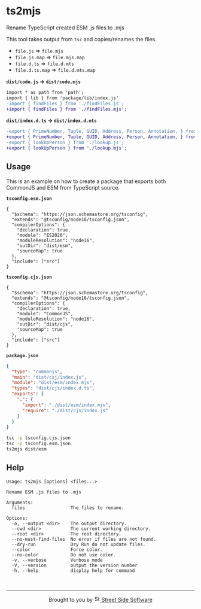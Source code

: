# ts2mjs

Rename TypeScript created ESM .js files to .mjs

This tool takes output from `tsc` and copies/renames the files.

- `file.js` => `file.mjs`
- `file.js.map` => `file.mjs.map`
- `file.d.ts` => `file.d.mts`
- `file.d.ts.map` => `file.d.mts.map`

**`dist/code.js` -> `dist/code.mjs`**

```diff
import * as path from 'path';
import { lib } from 'package/lib/index.js'
-import { findFiles } from './findFiles.js';
+import { findFiles } from './findFiles.mjs';
```

**`dist/index.d.ts` -> `dist/index.d.mts`**

```diff
-export { PrimeNumber, Tuple, GUID, Address, Person, Annotation, } from './types.js';
+export { PrimeNumber, Tuple, GUID, Address, Person, Annotation, } from './types.mjs';
-export { lookUpPerson } from './lookup.js';
+export { lookUpPerson } from './lookup.mjs';
```

## Usage

This is an example on how to create a package that exports both CommonJS and ESM from TypeScript source.

**`tsconfig.esm.json`**

```jsonc
{
  "$schema": "https://json.schemastore.org/tsconfig",
  "extends": "@tsconfig/node16/tsconfig.json",
  "compilerOptions": {
    "declaration": true,
    "module": "ES2020",
    "moduleResolution": "node16",
    "outDir": "dist/esm",
    "sourceMap": true
  },
  "include": ["src"]
}
```

**`tsconfig.cjs.json`**

```jsonc
{
  "$schema": "https://json.schemastore.org/tsconfig",
  "extends": "@tsconfig/node16/tsconfig.json",
  "compilerOptions": {
    "declaration": true,
    "module": "CommonJS",
    "moduleResolution": "node16",
    "outDir": "dist/cjs",
    "sourceMap": true
  },
  "include": ["src"]
}
```

**`package.json`**

```json
{
  "type": "commonjs",
  "main": "dist/csj/index.js",
  "module": "dist/esm/index.mjs",
  "types": "dist/cjs/index.d.ts",
  "exports": {
    ".": {
      "import": "./dist/esm/index.mjs",
      "require": "./dist/cjs/index.js"
    }
  }
}
```

```sh
tsc -p tsconfig.cjs.json
tsc -p tsconfig.esm.json
ts2mjs dist/esm
```

## Help

<!--- @@inject: static/help.txt --->

```
Usage: ts2mjs [options] <files...>

Rename ESM .js files to .mjs

Arguments:
  files                 The files to rename.

Options:
  -o, --output <dir>    The output directory.
  --cwd <dir>           The current working directory.
  --root <dir>          The root directory.
  --no-must-find-files  No error if files are not found.
  --dry-run             Dry Run do not update files.
  --color               Force color.
  --no-color            Do not use color.
  -v, --verbose         Verbose mode
  -V, --version         output the version number
  -h, --help            display help for command
```

<!--- @@inject-end: static/help.txt --->

<!--- @@inject: https://raw.githubusercontent.com/streetsidesoftware/cspell/main/static/footer.md --->

<br/>

---

<p align="center">
Brought to you by <a href="https://streetsidesoftware.com" title="Street Side Software">
<img width="16" alt="Street Side Software Logo" src="https://i.imgur.com/CyduuVY.png" /> Street Side Software
</a>
</p>

<!--- @@inject-end: https://raw.githubusercontent.com/streetsidesoftware/cspell/main/static/footer.md --->
